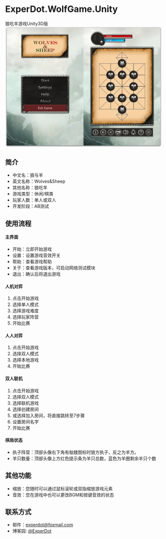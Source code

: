 # ExperDot.WolfGame.Unity
狼吃羊游戏Unity3D版
<br> 
![Preview](Documentation/Images/Preview.png)

## 简介
- 中文名：狼与羊
- 英文名称：Wolves&Sheep
- 其他名称：狼吃羊
- 游戏类型：休闲/棋类
- 玩家人数：单人或双人
- 开发阶段：AB测试

## 使用流程
#### 主界面
- 开始：立即开始游戏
- 设置：设置游戏音效开关
- 帮助：查看游戏帮助
- 关于：查看游戏版本，可启动网络测试模块
- 退出：确认后将退出游戏

#### 人机对弈
1. 点击开始游戏
2. 选择单人模式
3. 选择游戏难度
4. 选择玩家阵营
5. 开始比赛

#### 人人对弈
1. 点击开始游戏
2. 选择双人模式
3. 选择本地游戏
4. 开始比赛
  
#### 双人联机
1. 点击开始游戏
2. 选择双人模式
3. 选择联机游戏
4. 选择创建房间
5. 或选择加入房间，将直接跳转至7步骤
6. 设置房间名字
7. 开始比赛
#### 棋局状态
- 执子阵营：顶部头像右下角有骷髅图标时狼方执子，反之为羊方。
- 羊只数量：顶部头像上方红色提示条为羊只总数，蓝色为羊圈剩余羊只个数
  
## 其他功能
- 缩放：您随时可以通过鼠标滚轮或双指缩放游戏元素
- 音效：您在游戏中也可以更改BGM和按键音效的状态

## 联系方式
* 邮件：experdot@foxmail.com
* 博客园: [@ExperDot](http://www.cnblogs.com/experdot/)
